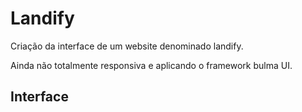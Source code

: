 # Landify

Criação da interface de um website denominado landify.

Ainda não totalmente responsiva e aplicando o framework bulma UI.

## Interface
